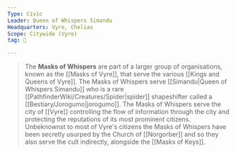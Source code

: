 ```yaml
---
Type: Civic
Leader: Queen of Whispers Simandu
Headquarters: Vyre, Cheliax
Scope: Citywide (Vyre)
tag: 👥

---
```


> The **Masks of Whispers** are part of a larger group of organisations, known as the [[Masks of Vyre]], that serve the various [[Kings and Queens of Vyre]]. The Masks of Whispers serve [[Simandu|Queen of Whispers Simandu]] who is a rare [[PathfinderWiki/Creatures/Spider|spider]] shapeshifter called a [[Bestiary/Jorogumo|jorogumo]]. The Masks of Whispers serve the city of [[Vyre]] controlling the flow of information through the city and protecting the reputations of its most prominent citizens. Unbeknownst to most of Vyre's citizens the Masks of Whispers have been secretly usurped by the Church of [[Norgorber]] and so they also serve the cult indirectly, alongside the [[Masks of Keys]].








